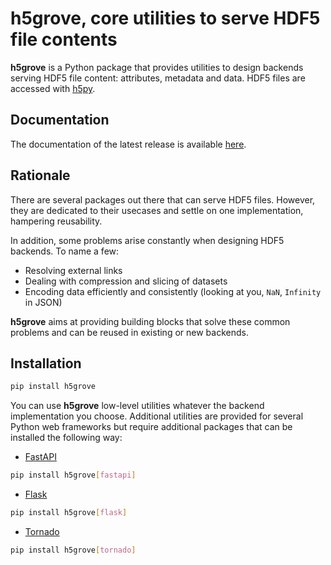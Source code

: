 # h5grove, core utilities to serve HDF5 file contents

**h5grove** is a Python package that provides utilities to design backends serving HDF5 file content: attributes, metadata and data. HDF5 files are accessed with [h5py](https://github.com/h5py/).

## Documentation

The documentation of the latest release is available [here](https://silx-kit.github.io/h5grove/).

## Rationale

There are several packages out there that can serve HDF5 files. However, they are dedicated to their usecases and settle on one implementation, hampering reusability.

In addition, some problems arise constantly when designing HDF5 backends. To name a few:

- Resolving external links
- Dealing with compression and slicing of datasets
- Encoding data efficiently and consistently (looking at you, `NaN`, `Infinity` in JSON)

**h5grove** aims at providing building blocks that solve these common problems and can be reused in existing or new backends.

## Installation

```bash
pip install h5grove
```

You can use **h5grove** low-level utilities whatever the backend implementation you choose. Additional utilities are provided for several Python web frameworks but require additional packages that can be installed the following way:

- [FastAPI](https://fastapi.tiangolo.com/)

```bash
pip install h5grove[fastapi]
```

- [Flask](https://flask.palletsprojects.com/en/)

```bash
pip install h5grove[flask]
```

- [Tornado](https://www.tornadoweb.org/en/stable/)

```bash
pip install h5grove[tornado]
```
